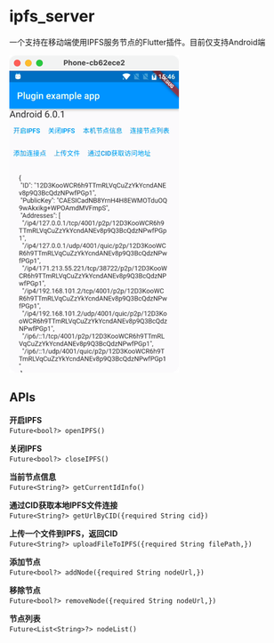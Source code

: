 # ipfs_server

一个支持在移动端使用IPFS服务节点的Flutter插件。目前仅支持Android端

![Demo主页](https://github.com/PsjNick/ipfs_server/raw/main/img.png)


## APIs

<b>开启IPFS</b>
<br>
`Future<bool?> openIPFS()`

<b>关闭IPFS</b>
<br>
`Future<bool?> closeIPFS() `

<b>当前节点信息</b>
<br>
`Future<String?> getCurrentIdInfo()`

<b>通过CID获取本地IPFS文件连接</b>
<br>
`Future<String?> getUrlByCID({required String cid}) `

<b>上传一个文件到IPFS，返回CID</b>
<br>
`Future<String?> uploadFileToIPFS({required String filePath,}) `

<b>添加节点</b>
<br>
`Future<bool?> addNode({required String nodeUrl,})`

<b>移除节点</b>
<br>
`Future<bool?> removeNode({required String nodeUrl,})`

<b>节点列表</b>
<br>
`Future<List<String>?> nodeList() `




